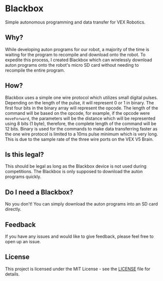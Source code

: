 # Blackbox
Simple autonomous programming and data transfer for VEX Robotics.

## Why?
While developing auton programs for our robot, a majority of the time is waiting for the program to recompile and download onto the robot. To expedite this process, I created Blackbox which can wirelessly download auton programs onto the robot's micro SD card without needing to recompile the entire program.

## How?
Blackbox uses a simple one wire protocol which utilizes small digital pulses. Depending on the length of the pulse, it will represent 0 or 1 in binary. The first four bits in the binary array will represent the opcode. The length of the command will be based on the opcode, for example, if the opcode were `moveForward`, the parameters will be the distance which will be represented using 8 bits (1 byte), therefore, the complete length of the command will be 12 bits. Binary is used for the commands to make data transferring faster as the one wire protocol is limited to a 10ms pulse minimum which is very long. This is due to the sample rate of the three wire ports on the VEX V5 Brain.

## Is this legal?
This should be legal as long as the Blackbox device is not used during competitions. The Blackbox is only supposed to download the auton programs quickly.

## Do I need a Blackbox?
No you don't! You can simply download the auton programs into an SD card directly.

## Feedback
If you have any issues and would like to give feedback, please feel free to open up an issue.

## License
This project is licensed under the MIT License - see the [LICENSE](LICENSE) file for details.
